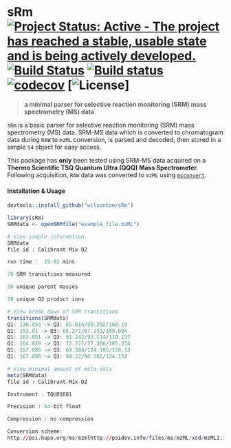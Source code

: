 # sRm [![Project Status: Active - The project has reached a stable, usable state and is being actively developed.](http://www.repostatus.org/badges/latest/active.svg)](http://www.repostatus.org/#active) [![Build Status](https://travis-ci.org/wilsontom/sRm.svg?branch=master)](https://travis-ci.org/wilsontom/sRm) [![Build status](https://ci.appveyor.com/api/projects/status/hd7toi1bcfxchiua/branch/master?svg=true)](https://ci.appveyor.com/project/wilsontom/srm/branch/master) [![codecov](https://codecov.io/gh/wilsontom/sRm/branch/master/graph/badge.svg)](https://codecov.io/gh/wilsontom/sRm) [![License](https://img.shields.io/badge/license-GNU%20GPL%20v3.0-blue.svg "GNU GPL v3.0")]


> __a minimal parser for selective reaction monitoring (SRM) mass spectrometry (MS) data__


`sRm` is a basic parser for selective reaction monitoring (SRM) mass spectrometry (MS) data. SRM-MS data which is converted to chromatogram data during `RAW` to `mzML` conversion, is  parsed and decoded, then stored in a simple `S4` object for easy access.

This package has __only__ been tested using SRM-MS data acquired on a __Thermo Scientific TSQ Quantum Ultra (QQQ) Mass Spectrometer__. Following acquisition, `RAW` data was converted to `mzML` using [`msconvert`](http://proteowizard.sourceforge.net/tools.shtml).


#### Installation & Usage

```R
devtools::install_github("wilsontom/sRm")
```

```R
library(sRm)
SRMdata <- openSRMfile("example_file.mzML")

# View sample information
SRMdata
file id : Calibrant-Mix-D2

run time :  19.02 mins

78 SRM transitions measured

26 unique parent masses

78 unique Q3 product ions

# View break down of SRM transitions
transitions(SRMdata)
Q1: 136.055 -> Q3: 65.014/80.292/108.19
Q1: 153.01 -> Q3: 65.271/67.232/109.094
Q1: 163.051 -> Q3: 91.242/93.114/119.137
Q1: 164.029 -> Q3: 72.277/77.266/105.234
Q1: 167.085 -> Q3: 69.384/124.185/150.13
Q1: 167.096 -> Q3: 94.22/96.302/124.152

# View minimal amount of meta data
meta(SRMdata)
file id : Calibrant-Mix-D2

Instrument : TQU01681

Precision : 64-bit float

Compression : no compression

Conversion scheme:
http://psi.hupo.org/ms/mzmlhttp://psidev.info/files/ms/mzML/xsd/mzML1.1.0.xsd
````
